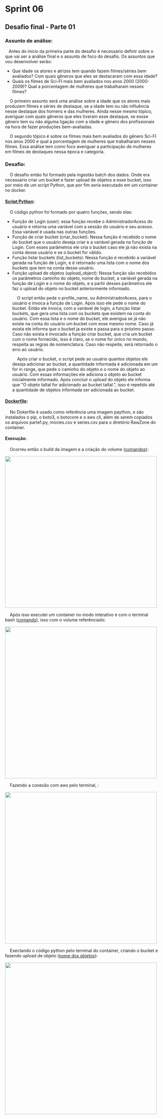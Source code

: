 # Sprint 06
## Desafio final - Parte 01
### Assunto de análise:
&nbsp;&nbsp;&nbsp;Antes do início da primeira parte do desafio é necessário definir sobre o que vai ser a análise final e o assunto de foco do desafio. Os assuntos que vou desenvolver serão:
* Que idade os atores e atrizes tem quando fazem filmes/séries bem avaliados? Com quais gêneros que eles se destacaram com essa idade?
* Quais os filmes de Sci-FI mais bem avaliados nos anos 2000 (2000-2009)? Qual a porcentagem de mulheres que trabalharam nesses filmes?

<p>
&nbsp;&nbsp;&nbsp; O primeiro assunto será uma análise sobre a idade que os atores mais produzem filmes e séries de destaque, se a idade tem ou não influência nesse destaque dos homens e das mulheres. Ainda nesse mesmo tópico, averiguar com quais gêneros que eles tiveram esse destaque, se essse gênero tem ou não alguma ligação com a idade e gênero dos profissionais na hora de fazer produções bem-avaliadas. <p>
&nbsp;&nbsp;&nbsp; O segundo tópico é sobre os filmes mais bem avaliados do gênero Sci-FI nos anos 2000 e qual a porcentagem de mulheres que trabalharam nesses filmes. Essa análise tem como foco averiguar a participação de mulheres em filmes de destaques nessa época e categoria.

### Desafio:
&nbsp;&nbsp;&nbsp; O desafio então foi formado pela ingestão batch dos dados. Onde era necessário criar um bucket e fazer upload de objetos a esse bucket, isso por meio de um script Python, que por fim seria executado em um container no docker.
#### [Script Python](https://github.com/rehbeinp/EstagioC_UOL/blob/main/Sprint06/Evid%C3%AAncias/desafio_parte1.py):
&nbsp;&nbsp;&nbsp; O código python foi formado por quatro funções, sendo elas:
* Função de Login (user): essa função recebe o AdministradorAcess do usuário e retorna uma variável com a sessão do usuário e seu acesso. Essa variável é usada nas outras funções.
* Função de criar bucket (criar_bucket): Nessa função é recebido o nome do bucket que o usuário deseja criar e a variável gerada na função de Login. Com esses parâmetros ele cria o bucket caso ele já não exista na conta desse usuário e se o bucket for válido.
* Função listar buckets (list_buckets): Nessa função é recebido a variável gerada na função de Login, e é retornado uma lista com o nome dos buckets que tem na conta desse usuário.
* Função upload de objetos (upload_object): Nessa função são recebidos os parâmetros caminho do objeto, nome do bucket, a variável gerada na função de Login e o nome do objeto, e a partir desses parâmetros ele faz o upload do objeto no bucket anteriormente informado.<p>
&nbsp;&nbsp;&nbsp; O script então pede o profile_name, ou AdministradorAcess, para o usuário e invoca a função de Login. Após isso ele pede o nome do bucket. Então ele invoca, com a variável de login, a função listar buckets, que gera uma lista com os buckets que existem na conta do usuário. Com essa lista e o nome do bucket, ele averigua se já não existe na conta do usuário um bucket com esse mesmo nome. Caso já exista ele informa que o bucket ja existe e passa para o próximo passo. Caso não exista é invocado a função criar bucket, que cria um bucket com o nome fornecido, isso é claro, se o nome for único no mundo, respeita as regras de nomenclatura. Caso não respeite, será retornado o erro ao usuário. <p>
&nbsp;&nbsp;&nbsp; Após criar o bucket, o script pede ao usuário quantos objetos ele deseja adicionar ao bucket, a quantidade informada é adicionada em um for in range, que pede o caminho do objeto e o nome do objeto ao usuário. Com essas informações ele adiciona o objeto ao bucket inicialmente informado. Após concluír o upload do objeto ele informa que "O objeto taltal for adicionado ao bucket taltal.", isso é repetido até a quantidade de objetos informada ser adicionada ao bucket.   

#### [Dockerfile](https://github.com/rehbeinp/EstagioC_UOL/blob/main/Sprint06/Evid%C3%AAncias/desafio_Dockerfile):
&nbsp;&nbsp;&nbsp; No Dokerfile é usado como referência uma imagem paython, e são instalados o pip, o boto3, o botocore e o aws cli, além de serem copiados os arquivos parte1.py, movies.csv e series.csv para o diretório RawZone do container.

#### Execução:
&nbsp;&nbsp;&nbsp; Ocorreu então o build da imagem  e a  criação do volume ([comandos](https://github.com/rehbeinp/EstagioC_UOL/blob/main/Sprint06/Evid%C3%AAncias/desafio_1comandos_docker.txt)): <p>
<img src=..\..\Sprint06\Evidências\desafio_imagem1.png width=500><p>
&nbsp;&nbsp;&nbsp; Após isso executei um container no modo interativo e com o terminal bash ([comando](https://github.com/rehbeinp/EstagioC_UOL/blob/main/Sprint06/Evid%C3%AAncias/desafio_1comandos_docker.txt)), isso com o volume referênciado: <p>
<img src=..\..\Sprint06\Evidências\desafio_imagem2.png width=500> <p>
&nbsp;&nbsp;&nbsp; Fazendo a conexão com aws pelo terminal, : <p>
<img src=..\..\Sprint06\Evidências\desafio_imagem3.png width=500> <p>
&nbsp;&nbsp;&nbsp; Exectando o código python pelo terminal do container, criando o bucket e fazendo upload de objeto ([nome dos objetos](https://github.com/rehbeinp/EstagioC_UOL/blob/main/Sprint06/Evid%C3%AAncias/desafio_1nome_objeto.txt)): <p>
<img src=..\..\Sprint06\Evidências\desafio_imagem4.png width=500>